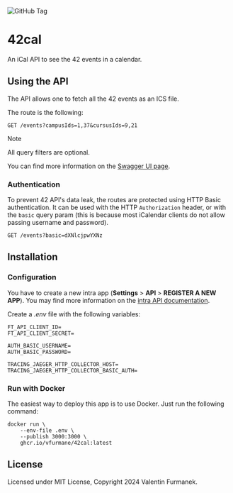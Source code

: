 ![GitHub Tag](https://img.shields.io/github/v/tag/vfurmane/42cal)

# 42cal

An iCal API to see the 42 events in a calendar.

## Using the API

The API allows one to fetch all the 42 events as an ICS file.

The route is the following:

```http request
GET /events?campusIds=1,37&cursusIds=9,21
```

> [!NOTE]
> All query filters are optional.

You can find more information on the [Swagger UI page](https://42cal.valfur.fr/swagger).

### Authentication

To prevent 42 API's data leak, the routes are protected using HTTP Basic authentication.
It can be used with the HTTP `Authorization` header, or with the `basic` query param
(this is because most iCalendar clients do not allow passing username and password).

```http request
GET /events?basic=dXNlcjpwYXNz
```

## Installation

### Configuration

You have to create a new intra app (**Settings** > **API** > **REGISTER A NEW APP**). You may find more information on the [intra API documentation](https://api.intra.42.fr/apidoc/guides/getting_started#create-an-application).

Create a *.env* file with the following variables:

```
FT_API_CLIENT_ID=
FT_API_CLIENT_SECRET=

AUTH_BASIC_USERNAME=
AUTH_BASIC_PASSWORD=

TRACING_JAEGER_HTTP_COLLECTOR_HOST=
TRACING_JAEGER_HTTP_COLLECTOR_BASIC_AUTH=
```

### Run with Docker

The easiest way to deploy this app is to use Docker. Just run the following command:

```shell
docker run \
    --env-file .env \
    --publish 3000:3000 \
    ghcr.io/vfurmane/42cal:latest
```

## License

Licensed under MIT License, Copyright 2024 Valentin Furmanek.
